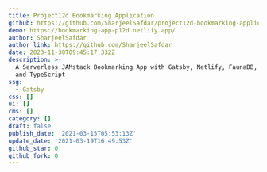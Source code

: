 ```yaml
---
title: Project12d Bookmarking Application
github: https://github.com/SharjeelSafdar/project12d-bookmarking-application
demo: https://bookmarking-app-p12d.netlify.app/
author: SharjeelSafdar
author_link: https://github.com/SharjeelSafdar
date: 2023-11-30T09:45:17.332Z
description: >-
  A Serverless JAMstack Bookmarking App with Gatsby, Netlify, FaunaDB, GraphQL,
  and TypeScript
ssg:
  - Gatsby
css: []
ui: []
cms: []
category: []
draft: false
publish_date: '2021-03-15T05:53:13Z'
update_date: '2021-03-19T16:49:53Z'
github_star: 0
github_fork: 0
---
```

